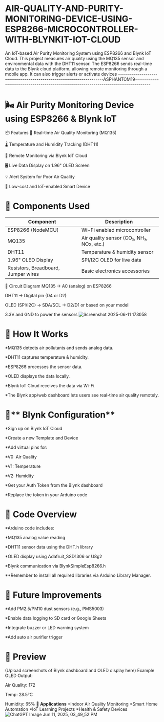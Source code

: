 # AIR-QUALITY-AND-PURITY-MONITORING-DEVICE-USING-ESP8266-MICROCONTROLLER-WITH-BLYNKIT-IOT-CLOUD
An IoT-based Air Purity Monitoring System using ESP8266 and Blynk IoT Cloud. This project measures air quality using the MQ135 sensor and environmental data with the DHT11 sensor. The ESP8266 sends real-time data to the Blynk cloud platform, allowing remote monitoring through a mobile app. It can also trigger alerts or activate devices 
----------------------------------------------------------------------ASPHANTOM19--------------------------------------------------------------------------------------
# 🌬️ Air Purity Monitoring Device using ESP8266 & Blynk IoT

📦 Features
🚦 Real-time Air Quality Monitoring (MQ135)

🌡️ Temperature and Humidity Tracking (DHT11)

📲 Remote Monitoring via Blynk IoT Cloud

🖥️ Live Data Display on 1.96" OLED Screen

💡 Alert System for Poor Air Quality

🔌 Low-cost and IoT-enabled Smart Device

# 🧰 Components Used
| Component                           | Description                              |
| ----------------------------------- | ---------------------------------------- |
| ESP8266 (NodeMCU)                   | Wi-Fi enabled microcontroller            |
| MQ135                               | Air quality sensor (CO₂, NH₃, NOx, etc.) |
| DHT11                               | Temperature & humidity sensor            |
| 1.96" OLED Display                  | SPI/I2C OLED for live data               |
| Resistors, Breadboard, Jumper wires | Basic electronics accessories            |


🔗 Circuit Diagram
MQ135 → A0 (analog) on ESP8266

DHT11 → Digital pin (D4 or D2)

OLED (SPI/I2C) → SDA/SCL → D2/D1 or based on your model

3.3V and GND to power the sensors
![Screenshot 2025-06-11 173058](https://github.com/user-attachments/assets/45a1d286-14d5-4c81-9adf-cee0e61873dc)


# 🔧 How It Works
*MQ135 detects air pollutants and sends analog data.

*DHT11 captures temperature & humidity.

*ESP8266 processes the sensor data.

*OLED displays the data locally.

*Blynk IoT Cloud receives the data via Wi-Fi.

*The Blynk app/web dashboard lets users see real-time air quality remotely.

# 📱** Blynk Configuration**

*Sign up on Blynk IoT Cloud

*Create a new Template and Device

*Add virtual pins for:

*V0: Air Quality

*V1: Temperature

*V2: Humidity

*Get your Auth Token from the Blynk dashboard

*Replace the token in your Arduino code

# 🧠 Code Overview

*Arduino code includes:

*MQ135 analog value reading

*DHT11 sensor data using the DHT.h library

*OLED display using Adafruit_SSD1306 or U8g2

*Blynk communication via BlynkSimpleEsp8266.h

**Remember to install all required libraries via Arduino Library Manager.

# 🚀 **Future Improvements**

*Add PM2.5/PM10 dust sensors (e.g., PMS5003)

*Enable data logging to SD card or Google Sheets

*Integrate buzzer or LED warning system

*Add auto air purifier trigger

# 📸 Preview
(Upload screenshots of Blynk dashboard and OLED display here)
Example OLED Output:



Air Quality: 172

Temp: 28.5°C

Humidity: 65%
🧪 **Applications**
*Indoor Air Quality Monitoring
*Smart Home Automation
*IoT Learning Projects
*Health & Safety Devices
![ChatGPT Image Jun 11, 2025, 03_49_52 PM](https://github.com/user-attachments/assets/2bc7c76b-a1b0-41d5-b8ee-579b05a39ea4)

